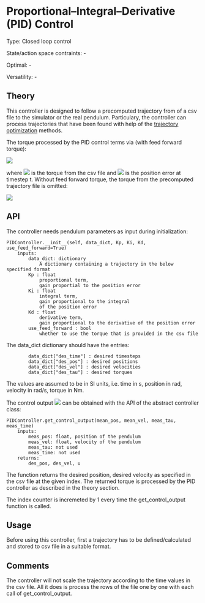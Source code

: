 #  Proportional–Integral–Derivative (PID) Control #

Type: Closed loop control

State/action space contraints: -

Optimal: -

Versatility: -

## Theory #

This controller is designed to follow a precomputed trajectory
 from of a csv file to the simulator or the real pendulum. Particulary, the controller can process trajectories that have been found with help of the [trajectory optimization](https://github.com/dfki-ric-underactuated-lab/torque_limited_simple_pendulum/tree/master/software/python/simple_pendulum/trajectory_optimization) methods.

The torque processed by the PID control terms via (with feed forward torque):

<img src="https://render.githubusercontent.com/render/math?math=u(t) = \tau %2B K_p e(t) %2B K_i \int_0^t e(t') \text{d}t' + K_d \frac{\text{d}e(t)}{\text{d}t}">

where <img src="https://render.githubusercontent.com/render/math?math=\tau"> is the torque from the csv file and <img src="https://render.githubusercontent.com/render/math?math=e(t)"> is the position error at timestep t.
Without feed forward torque, the torque from the precomputed trajectory file is omitted:

<img src="https://render.githubusercontent.com/render/math?math=u(t) = K_p e(t) %2B K_i \int_0^t e(t') \text{d}t' %2B K_d \frac{\text{d}e(t)}{\text{d}t}">

## API

The controller needs pendulum parameters as input during initialization:

    PIDController.__init__(self, data_dict, Kp, Ki, Kd, use_feed_forward=True)
        inputs:
            data_dict: dictionary
                A dictionary containing a trajectory in the below specified format
            Kp : float
                proportional term,
                gain proportial to the position error
            Ki : float
                integral term,
                gain proportional to the integral
                of the position error
            Kd : float
                derivative term,
                gain proportional to the derivative of the position error
            use_feed_forward : bool
                whether to use the torque that is provided in the csv file

The data_dict dictionary should have the entries:

            data_dict["des_time"] : desired timesteps
            data_dict["des_pos"] : desired positions
            data_dict["des_vel"] : desired velocities
            data_dict["des_tau"] : desired torques

The values are assumed to be in SI units, i.e. time in s, position in rad, velocity in rad/s, torque in Nm.

The control output <img src="https://render.githubusercontent.com/render/math?math=\mathbf{u}(\mathbf{x})"> can be obtained with the API of the abstract controller class:

    PIDController.get_control_output(mean_pos, mean_vel, meas_tau, meas_time)
        inputs:
            meas_pos: float, position of the pendulum
            meas_vel: float, velocity of the pendulum
            meas_tau: not used
            meas_time: not used
        returns:
            des_pos, des_vel, u

The function returns the desired position, desired velocity as specified in the csv file at the given index. The returned torque is processed by the PID controller as described in the theory section.

The index counter is incremeted by 1 every time the get_control_output function is called.

## Usage #

Before using this controller, first a trajectory has to be defined/calculated
and stored to csv file in a suitable format.

## Comments

The controller will not scale the trajectory according to the time values in the csv file. All it does is process the rows of the file one by one with each call of get_control_output.

